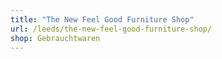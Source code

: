 ```yaml
---
title: "The New Feel Good Furniture Shop"
url: /leeds/the-new-feel-good-furniture-shop/
shop: Gebrauchtwaren
---
```

